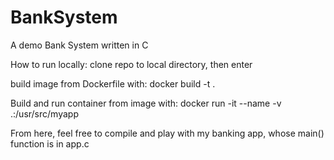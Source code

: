 # BankSystem
A demo Bank System written in C

How to run locally:
clone repo to local directory, then enter

build image from Dockerfile  with:
docker build -t <name-of-image> .

Build and run container from image with:
docker run -it --name <name-of-container> -v .:/usr/src/myapp <name-of-image>

From here, feel free to compile and play with my banking app, whose main() function  is in app.c 
